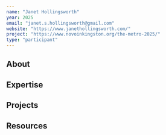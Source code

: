 ```yaml
---
name: "Janet Hollingsworth"
year: 2025
email: "janet.s.hollingsworth@gmail.com"
website: "https://www.janethollingsworth.com/"
project: "https://www.novoinkingston.org/the-metro-2025/"
type: "participant"
---
```


## About 

## Expertise

## Projects

## Resources 